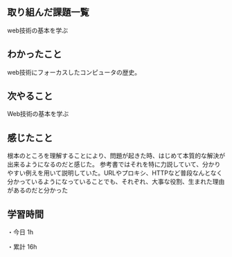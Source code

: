 ## 取り組んだ課題一覧

web技術の基本を学ぶ

## わかったこと

web技術にフォーカスしたコンピュータの歴史。

## 次やること

Web技術の基本を学ぶ

## 感じたこと

根本のところを理解することにより、問題が起きた時、はじめて本質的な解決が出来るようになるのだと感じた。
参考書ではそれを特に力説していて、分かりやすい例えを用いて説明していた。URLやプロキシ、HTTPなど普段なんとなく
分かっているようになっていることでも、それぞれ、大事な役割、生まれた理由があるのだと分かった

## 学習時間

・今日 1h

・累計 16h
